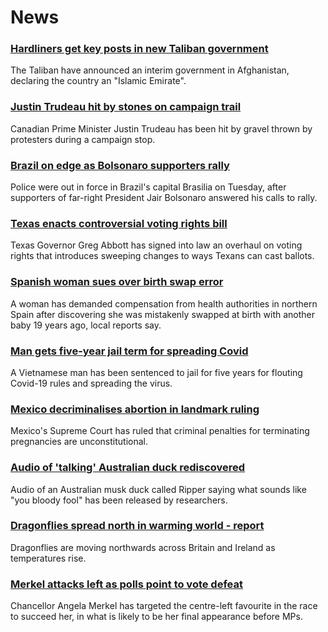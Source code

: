 # News
### [Hardliners get key posts in new Taliban government](https://www.bbc.com/news/world-asia-58479750)
The Taliban have announced an interim government in Afghanistan, declaring the country an "Islamic Emirate". 
### [Justin Trudeau hit by stones on campaign trail](https://www.bbc.com/news/world-us-canada-58472456)
Canadian Prime Minister Justin Trudeau has been hit by gravel thrown by protesters during a campaign stop.
### [Brazil on edge as Bolsonaro supporters rally](https://www.bbc.com/news/world-latin-america-58479028)
Police were out in force in Brazil's capital Brasilia on Tuesday, after supporters of far-right President Jair Bolsonaro answered his calls to rally. 
### [Texas enacts controversial voting rights bill](https://www.bbc.com/news/world-us-canada-58404050)
Texas Governor Greg Abbott has signed into law an overhaul on voting rights that introduces sweeping changes to ways Texans can cast ballots.
### [Spanish woman sues over birth swap error](https://www.bbc.com/news/world-europe-58474478)
A woman has demanded compensation from health authorities in northern Spain after discovering she was mistakenly swapped at birth with another baby 19 years ago, local reports say.
### [Man gets five-year jail term for spreading Covid](https://www.bbc.com/news/world-asia-58405216)
A Vietnamese man has been sentenced to jail for five years for flouting Covid-19 rules and spreading the virus.
### [Mexico decriminalises abortion in landmark ruling](https://www.bbc.com/news/world-latin-america-58482850)
Mexico's Supreme Court has ruled that criminal penalties for terminating pregnancies are unconstitutional. 
### [Audio of 'talking' Australian duck rediscovered](https://www.bbc.com/news/world-australia-58475006)
Audio of an Australian musk duck called Ripper saying what sounds like "you bloody fool" has been released by researchers.
### [Dragonflies spread north in warming world - report](https://www.bbc.com/news/science-environment-58462181)
Dragonflies are moving northwards across Britain and Ireland as temperatures rise. 
### [Merkel attacks left as polls point to vote defeat](https://www.bbc.com/news/world-europe-58472507)
Chancellor Angela Merkel has targeted the centre-left favourite in the race to succeed her, in what is likely to be her final appearance before MPs.
